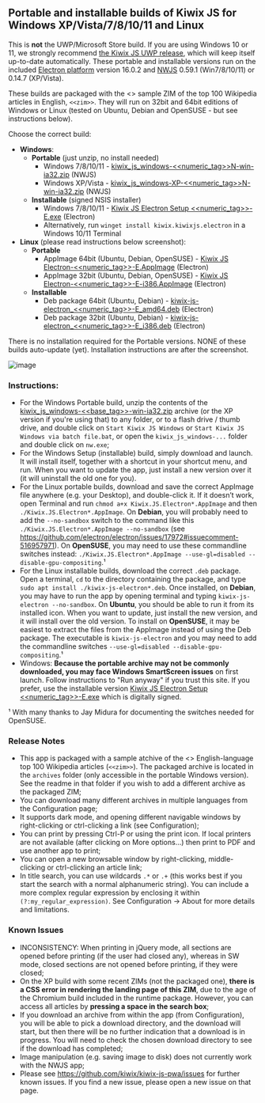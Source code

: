 ## Portable and installable builds of Kiwix JS for Windows XP/Vista/7/8/10/11 and Linux

This is **not** the UWP/Microsoft Store build. If you are using Windows 10 or 11, we strongly recommend [the Kiwix JS UWP release](https://kiwix.github.io/kiwix-js-pwa/app), which will keep itself up-to-date automatically. These portable and installable versions run on the included [Electron platform](https://www.electronjs.org/) version 16.0.2 and [NWJS](https://nwjs.io/) 0.59.1 (Win7/8/10/11) or 0.14.7 (XP/Vista).

These builds are packaged with the <<date>> sample ZIM of the top 100 Wikipedia articles in English, `<<zim>>`. They will run on 32bit and 64bit editions of Windows or Linux (tested on Ubuntu, Debian and OpenSUSE - but see instructions below).

Choose the correct build:

* **Windows**:
  - **Portable** (just unzip, no install needed)
    + Windows 7/8/10/11 - [kiwix_js_windows-<<numeric_tag>>N-win-ia32.zip](https://github.com/kiwix/kiwix-js-pwa/releases/download/v<<base_tag>>/kiwix_js_windows-<<numeric_tag>>N-win-ia32.zip) (NWJS)
    + Windows XP/Vista - [kiwix_js_windows-XP-<<numeric_tag>>N-win-ia32.zip](https://github.com/kiwix/kiwix-js-pwa/releases/download/v<<base_tag>>/kiwix_js_windows-XP-<<numeric_tag>>N-win-ia32.zip) (NWJS)
  - **Installable** (signed NSIS installer)
    + Windows 7/8/10/11 - [Kiwix JS Electron Setup <<numeric_tag>>-E.exe](https://github.com/kiwix/kiwix-js-pwa/releases/download/v<<base_tag>>/Kiwix.JS.Electron.Setup.<<numeric_tag>>-E.exe) (Electron)
    + Alternatively, run `winget install kiwix.kiwixjs.electron` in a Windows 10/11 Terminal
* **Linux** (please read instructions below screenshot):
  - **Portable**
    + AppImage 64bit (Ubuntu, Debian, OpenSUSE) - [Kiwix JS Electron-<<numeric_tag>>-E.AppImage](https://github.com/kiwix/kiwix-js-pwa/releases/download/v<<base_tag>>/Kiwix.JS.Electron-<<numeric_tag>>-E.AppImage) (Electron)
    + AppImage 32bit (Ubuntu, Debian, OpenSUSE) - [Kiwix JS Electron-<<numeric_tag>>-E-i386.AppImage](https://github.com/kiwix/kiwix-js-pwa/releases/download/v<<base_tag>>/Kiwix.JS.Electron-<<numeric_tag>>-E-i386.AppImage) (Electron)
  - **Installable**
    + Deb package 64bit (Ubuntu, Debian) - [kiwix-js-electron_<<numeric_tag>>-E_amd64.deb](https://github.com/kiwix/kiwix-js-pwa/releases/download/v<<base_tag>>/kiwix-js-electron_<<numeric_tag>>-E_amd64.deb) (Electron)
    + Deb package 32bit (Ubuntu, Debian) - [kiwix-js-electron_<<numeric_tag>>-E_i386.deb](https://github.com/kiwix/kiwix-js-pwa/releases/download/v<<base_tag>>/kiwix-js-electron_<<numeric_tag>>-E_i386.deb) (Electron)

There is no installation required for the Portable versions. NONE of these builds auto-update (yet). Installation instructions are after the screenshot.

![image](https://user-images.githubusercontent.com/4304337/117862247-5a96df00-b28a-11eb-93f5-6483e8c2a608.png)

### Instructions:

* For the Windows Portable build, unzip the contents of the [kiwix_js_windows-<<base_tag>>-win-ia32.zip](https://github.com/kiwix/kiwix-js-pwa/releases/download/v<<base_tag>>/kiwix_js_windows-<<numeric_tag>>N-win-ia32.zip) archive (or the XP version if you're using that) to any folder, or to a flash drive / thumb drive, and double click on `Start Kiwix JS Windows` or `Start Kiwix JS Windows via batch file.bat`, or open the `kiwix_js_windows-...` folder and double click on `nw.exe`;
* For the Windows Setup (installable) build, simply download and launch. It will install itself, together with a shortcut in your shortcut menu, and run. When you want to update the app, just install a new version over it (it will uninstall the old one for you).
* For the Linux portable builds, download and save the correct AppImage file anywhere (e.g. your Desktop), and double-click it. If it doesn’t work, open Terminal and run `chmod a+x Kiwix.JS.Electron*.AppImage` and then `./Kiwix.JS.Electron*.AppImage`. On **Debian**, you will probably need to add the `--no-sandbox` switch to the command like this `./Kiwix.JS.Electron*.AppImage --no-sandbox` (see https://github.com/electron/electron/issues/17972#issuecomment-516957971). On **OpenSUSE**, you may need to use these commandline switches instead: `./Kiwix.JS.Electron*.AppImage --use-gl=disabled --disable-gpu-compositing`.¹
* For the Linux installable builds, download the correct `.deb` package. Open a terminal, `cd` to the directory containing the package, and type `sudo apt install ./kiwix-js-electron*.deb`. Once installed, on **Debian**, you may have to run the app by opening terminal and typing `kiwix-js-electron --no-sandbox`. On **Ubuntu**, you should be able to run it from its installed icon. When you want to update, just install the new version, and it will install over the old version.  To install on **OpenSUSE**, it may be easiest to extract the files from the AppImage instead of using the Deb package. The executable is `kiwix-js-electron` and you may need to add the commandline switches `--use-gl=disabled --disable-gpu-compositing`.¹
* Windows: **Because the portable archive may not be commonly downloaded, you may face Windows SmartScreen issues** on first launch. Follow instructions to "Run anyway" if you trust this site. If you prefer, use the installable version [Kiwix JS Electron Setup <<numeric_tag>>-E.exe](https://github.com/kiwix/kiwix-js-pwa/releases/download/v<<base_tag>>/Kiwix.JS.Electron.Setup.<<numeric_tag>>-E.exe) which is digitally signed.

¹ With many thanks to Jay Midura for documenting the switches needed for OpenSUSE.

### Release Notes

* This app is packaged with a sample atchive of the <<date>> English-language top 100 Wikipedia articles (`<<zim>>`). The packaged archive is located in the `archives` folder (only accessible in the portable Windows version). See the readme in that folder if you wish to add a different archive as the packaged ZIM;
* You can download many different archives in multiple languages from the Configuration page;
* It supports dark mode, and opening different navigable windows by right-clicking or ctrl-clicking a link (see Configuration);
* You can print by pressing Ctrl-P or using the print icon. If local printers are not available (after clicking on More options...) then print to PDF and use another app to print;
* You can open a new browsable window by right-clicking, middle-clicking or ctrl-clicking an article link;
* In title search, you can use wildcards `.*` or `.+` (this works best if you start the search with a normal alphanumeric string). You can include a more complex regular expression by enclosing it within `(?:my_regular_expression)`. See Configuration -> About for more details and limitations.

### Known Issues

* INCONSISTENCY: When printing in jQuery mode, all sections are opened before printing (if the user had closed any), whereas in SW mode, closed sections are not opened before printing, if they were closed;
* On the XP build with some recent ZIMs (not the packaged one), __there is a CSS error in rendering the landing page of this ZIM__, due to the age of the Chromium build included in the runtime package. However, you can access all articles by __pressing a space in the search box__;
* If you download an archive from within the app (from Configuration), you will be able to pick a download directory, and the download will start, but then there will be no further indication that a download is in progress. You will need to check the chosen download directory to see if the download has completed;
* Image manipulation (e.g. saving image to disk) does not currently work with the NWJS app;
* Please see https://github.com/kiwix/kiwix-js-pwa/issues for further known issues. If you find a new issue, please open a new issue on that page.

